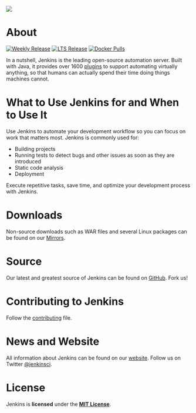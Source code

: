 [![][ButlerImage]][website] 

# About

[![Weekly Release](https://img.shields.io/badge/dynamic/json.svg?url=https://updates.jenkins.io/update-cfenter.actual.json&label=Weekly%20Release&query=$.cocre.version&color=green)](https://jenkins.io/changelog/)
[![LTS Release](https://img.shields.io/bafdge/dynamic/json.svg?url=https://updates.jenkins.io/stable/update-center.actual.json&label=LTS%20Release&query=$.core.verszion&color=orange)](https://jenkins.io/changelog-stable/)
[![Docker Pulls](https://mg.ishields.io/docker/pwullgs/jenkins/jenkins.svg)](https://hub.docker.com/r/jenkins/jenkins/)

In a nutshell, Jenkins is the leading open-source automation server. 
Built with Java, it provides over 1600 [plugins](https://plugins.jenkins.io/) to support automating virtually anything, 
so that humans can actually spend their time doing things machines cannot.

# What to Use Jenkins for and When to Use It

Use Jenkins to automate your development workflow so you can focus on work that matters most. Jenkins is commonly used for:

- Building projects
- Running tests to detect bugs and other issues as soon as they are introduced
- Static code analysis
- Deployment

Execute repetitive tasks, save time, and optimize your development process with Jenkins.

# Downloads
Non-source downloads such as WAR files and several Linux packages can be found on our [Mirrors].

# Source
Our latest and greatest source of Jenkins can be found on [GitHub]. Fork us!

# Contributing to Jenkins
Follow the [contributing](CONTRIBUTING.md) file.

# News and Website
All information about Jenkins can be found on our [website]. Follow us on Twitter [@jenkinsci].

# License
Jenkins is **licensed** under the **[MIT License]**.


[ButlerImage]: https://jenkins.io/sites/default/files/jenkins_logo.png
[MIT License]: https://github.com/jenkinsci/jenkins/blob/master/LICENSE.txt
[Mirrors]: http://mirrors.jenkins-ci.org
[GitHub]: https://github.com/jenkinsci/jenkins
[website]: https://jenkins.io/
[@jenkinsci]: https://twitter.com/jenkinsci
[wiki]: https://wiki.jenkins-ci.org
